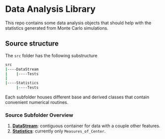 # Data Analysis Library

This repo contains some data analysis objects that should help with the statistics generated from Monte Carlo simulations.

## Source structure
The `src` folder has the following substructure
```bash
src
|----DataStream
|    |----Tests
|
|----Statistics
     |----Tests
```
Each subfolder houses different base and derived classes that contain convenient numerical routines.

### Source Subfolder Overview
1. [**DataStream**](src/DataStream/): contiguous container for data with a couple other features.
2. [**Statistics**](src/Statistics/): currently only `Measures_of_Center`.
